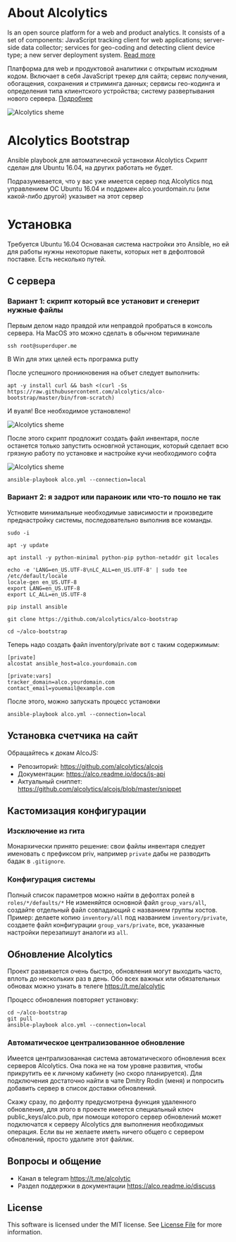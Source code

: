 # About Alcolytics

Is an open source platform for a web and product analytics. 
It consists of a set of components: JavaScript tracking client for web applications; 
server-side data collector; services for geo-coding and detecting client device type; 
a new server deployment system.
[Read more](https://alco.readme.io/docs)

Платформа для web и продуктовой аналитики с открытым исходным кодом.
Включает в себя JavaScript трекер для сайта; сервис получения, обогащения,
сохранения и стриминга данных; сервисы гео-кодинга и определения типа клиентского устройства;
систему развертывания нового сервера.
[Подробнее](https://alco.readme.io/docs) 

![Alcolytics sheme](https://raw.githubusercontent.com/alcolytics/alco-tracker/master/docs/alco-scheme.png)

# Alcolytics Bootstrap

Ansible playbook для автоматической установки Alcolytics
Скрипт сделан для Ubuntu 16.04, на других работать не будет.

Подразумевается, что у вас уже имеется сервер под Alcolytics под управлением OC Ubuntu 16.04
и поддомен alco.yourdomain.ru (или какой-либо другой) указывет на этот сервер

# Установка

Требуется Ubuntu 16.04
Основаная система настройки это Ansible, но ей для работы нужны некоторые пакеты, которых нет в дефолтовой поставке.
Есть несколько путей.

## С сервера

### Вариант 1: скрипт который все установит и сгенерит нужные файлы

Первым делом надо правдой или неправдой пробраться в консоль сервера. На MacOS это можно сделать в обычном териминале

    ssh root@superduper.me
    
В Win для этих целей есть програмка putty

После успешного проникновения на объет следует выполнить: 

    apt -y install curl && bash <(curl -Ss https://raw.githubusercontent.com/alcolytics/alco-bootstrap/master/bin/from-scratch)

И вуаля! Все необходимое установлено!

![Alcolytics sheme](https://raw.githubusercontent.com/alcolytics/alco-bootstrap/master/docs/setup_complete.png)

После этого скрипт продложит создать файл инвентаря, после останется только запустить основгной устанощик,
который сделает всю грязную работу по установке и настройке кучи необходимого софта

![Alcolytics sheme](https://raw.githubusercontent.com/alcolytics/alco-bootstrap/master/docs/success.png)

    
    ansible-playbook alco.yml --connection=local
    

### Вариант 2: я задрот или параноик или что-то пошло не так


Устновите минимальные необходимые зависимости и произведите преднастройку системы, последовательно выполнив все команды.

    sudo -i
    
    apt -y update
    
    apt install -y python-minimal python-pip python-netaddr git locales

    echo -e 'LANG=en_US.UTF-8\nLC_ALL=en_US.UTF-8' | sudo tee /etc/default/locale
    locale-gen en_US.UTF-8
    export LANG=en_US.UTF-8
    export LC_ALL=en_US.UTF-8
    
    pip install ansible
    
    git clone https://github.com/alcolytics/alco-bootstrap

    cd ~/alco-bootstrap
    
Теперь надо создать файл inventory/private вот с таким содержимым:

    [private]
    alcostat ansible_host=alco.yourdomain.com
    
    [private:vars]
    tracker_domain=alco.yourdomain.com
    contact_email=youemail@example.com

После этого, можно запускать процесс установки    
    
    ansible-playbook alco.yml --connection=local


## Установка счетчика на сайт

Обращайтесь к докам AlcoJS:

* Репозиторий: https://github.com/alcolytics/alcojs
* Документации: https://alco.readme.io/docs/js-api
* Актуальный сниппет: https://github.com/alcolytics/alcojs/blob/master/snippet

## Кастомизация конфигурации

### Изсключение из гита

Монархически принято решение: свои файлы инвентаря следует именовать с префиксом priv, например `private`
дабы не разводить бадак в `.gitignore`.  

### Конфигурация системы

Полный список параметров можно найти в дефолтах ролей в `roles/*/defaults/*` 
Не изменяйтся основной файл `group_vars/all`, создайте отдельный файл совпадающий с названием группы хостов.
Пример: делаете копию `inventory/all` под названием `inventory/private`, создаете файл конфигурации `group_vars/private`,
все, указанные настройки перезапишут аналоги из `all`. 


## Обновление Alcolytics

Проект развивается очень быстро, обновления могут выходить часто, вплоть до нескольких раз в день. 
Обо всех важных или обязательных обновах можно узнать в телеге https://t.me/alcolytic

Процесс обновления повторяет установку:

    cd ~/alco-bootstrap
    git pull
    ansible-playbook alco.yml --connection=local


### Автоматическое централизованное обновление

Имеется централизованная система автоматического обновления всех серверов Alcolytics. Она пока не на том уровне развития,
чтобы прикрутить ее к личному кабинету (но скоро планируется). Для подключения достаточно найти в чате Dmitry Rodin (меня) и попросить 
добавить сервер в список доставки обновлений.

Скажу сразу, по дефолту предусмотрена функция удаленного обновления, для этого в проекте имеется
специальный ключ public_keys/alco.pub, при помощи которого сервер обновлений может подключатся к серверу Alcolytics 
для выполнения необходимых операция. Если вы не желаете иметь ничего общего с сервером обновлений, 
просто удалите этот файлик.


## Вопросы и общение

* Канал в telegram https://t.me/alcolytic
* Раздел поддержки в документации https://alco.readme.io/discuss

## License

This software is licensed under the MIT license. See [License File](LICENSE) for more information.

